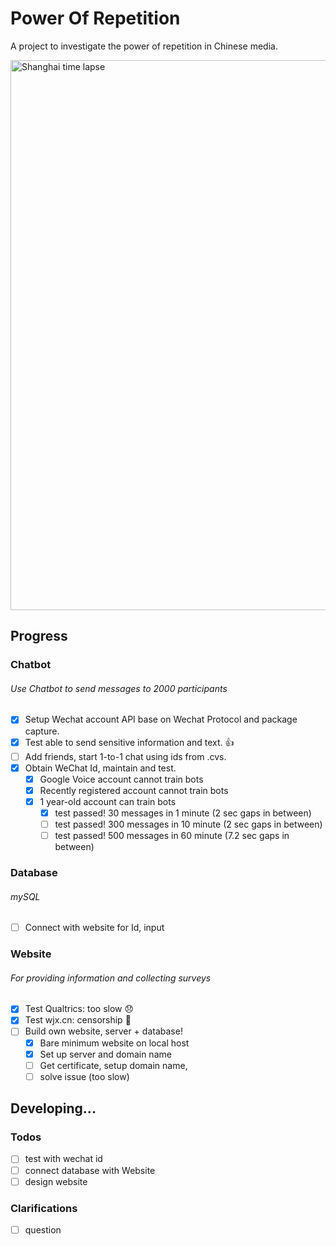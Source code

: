 #  Power Of Repetition
A project to investigate the power of repetition in Chinese media.

<img src="https://github.com/lizzij/PowerOfRepetition/raw/master/img/shanghai.gif" alt="Shanghai time lapse" width="880"/>

## Progress
### Chatbot
###### Use Chatbot to send messages to 2000 participants
- [X] Setup Wechat account API base on Wechat Protocol and package capture.
- [X] Test able to send sensitive information and text. :thumbsup:
- [ ] Add friends, start 1-to-1 chat using ids from .cvs.
- [X] Obtain WeChat Id, maintain and test.
  - [X] Google Voice account cannot train bots
  - [X] Recently registered account cannot train bots
  - [X] 1 year-old account can train bots
    - [X] test passed! 30 messages in 1 minute (2 sec gaps in between)
    - [ ] test passed! 300 messages in 10 minute (2 sec gaps in between)
    - [ ] test passed! 500 messages in 60 minute (7.2 sec gaps in between)

### Database
###### mySQL
- [ ] Connect with website for Id, input

### Website
###### For providing information and collecting surveys
- [X] Test Qualtrics: too slow :disappointed:
- [X] Test wjx.cn: censorship :see_no_evil:
- [ ] Build own website, server + database! 
  - [X] Bare minimum website on local host
  - [X] Set up server and domain name
  - [ ] Get certificate, setup domain name, 
  - [ ] solve issue (too slow)

## Developing...
### Todos
- [ ] test with wechat id
- [ ] connect database with Website
- [ ] design website

### Clarifications
- [ ] question

